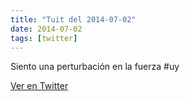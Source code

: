 ```yaml
---
title: "Tuit del 2014-07-02"
date: 2014-07-02
tags: [twitter]
---
```


Siento una perturbación en la fuerza #uy



[Ver en Twitter](https://twitter.com/i/web/status/484275332581584898)

